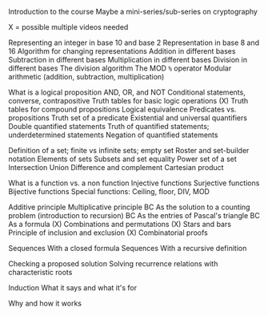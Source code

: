 Introduction to the course 
Maybe a mini-series/sub-series on cryptography

X = possible multiple videos needed

Representing an integer in base 10 and base 2
Representation in base 8 and 16 
Algorithm for changing representations
Addition in different bases
Subtraction in different bases
Multiplication in different bases
Division in different bases
The division algorithm
The MOD `%` operator
Modular arithmetic (addition, subtraction, multiplication) 

What is a logical proposition
AND, OR, and NOT 
Conditional statements, converse, contrapositive
Truth tables for basic logic operations
(X) Truth tables for compound propositions 
Logical equivalence
Predicates vs. propositions
Truth set of a predicate
Existential and universal quantifiers
Double quantified statements
Truth of quantified statements; underdetermined statements
Negation of quantified statements

Definition of a set; finite vs infinite sets; empty set
Roster and set-builder notation
Elements of sets
Subsets and set equality
Power set of a set
Intersection
Union
Difference and complement
Cartesian product

What is a function vs. a non function
Injective functions
Surjective functions 
Bijective functions
Special functions: Ceiling, floor, DIV, MOD 

Additive principle
Multiplicative principle
BC As the solution to a counting problem (introduction to recursion)
BC As the entries of Pascal's triangle
BC As a formula
(X) Combinations and permutations
(X) Stars and bars
Principle of inclusion and exclusion
(X) Combinatorial proofs

Sequences With a closed formula
Sequences With a recursive definition

Checking a proposed solution
Solving recurrence relations with characteristic roots

Induction What it says and what it's for

Why and how it works

<!--stackedit_data:
eyJoaXN0b3J5IjpbLTk4MzU2MjU3Nl19
-->